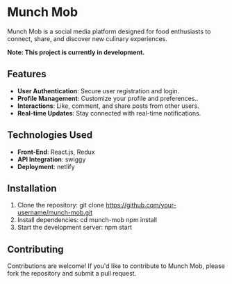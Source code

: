 # Munch Mob

Munch Mob is a social media platform designed for food enthusiasts to connect, share, and discover new culinary experiences.

**Note: This project is currently in development.**

## Features

- **User Authentication**: Secure user registration and login.
- **Profile Management**: Customize your profile and preferences..
- **Interactions**: Like, comment, and share posts from other users.
- **Real-time Updates**: Stay connected with real-time notifications.

## Technologies Used

- **Front-End**: React.js, Redux
- **API Integration**: swiggy 
- **Deployment**: netlify

## Installation

1. Clone the repository:
git clone https://github.com/your-username/munch-mob.git
2. Install dependencies:
cd munch-mob
npm install
3. Start the development server:
npm start

## Contributing

Contributions are welcome! If you'd like to contribute to Munch Mob, please fork the repository and submit a pull request.

